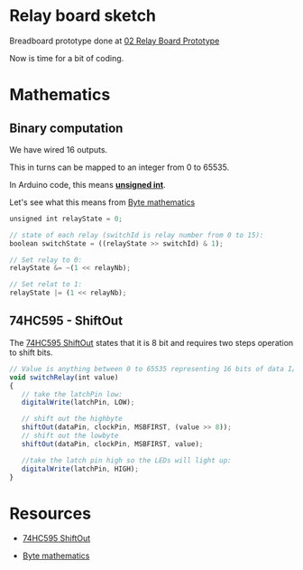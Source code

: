 
# Relay board sketch

Breadboard prototype done at [02 Relay Board Prototype](iterations/2-relay-board-prototype.md)

Now is time for a bit of coding.




# Mathematics

## Binary computation

We have wired 16 outputs.

This in turns can be mapped to an integer from 0 to 65535.

In Arduino code, this means [__unsigned int__](https://www.arduino.cc/en/Reference/UnsignedInt).

Let's see what this means from [Byte mathematics](http://playground.arduino.cc/Code/BitMath#quickref)

```js
unsigned int relayState = 0;

// state of each relay (switchId is relay number from 0 to 15):
boolean switchState = ((relayState >> switchId) & 1);

// Set relay to 0:
relayState &= ~(1 << relayNb);

// Set relat to 1:
relayState |= (1 << relayNb);
```

## 74HC595 - ShiftOut

The [74HC595 ShiftOut](https://www.arduino.cc/en/Reference/ShiftOut) states that it is 8 bit and requires two steps operation to shift bits.

```js
// Value is anything between 0 to 65535 representing 16 bits of data I/Os
void switchRelay(int value) 
{
   // take the latchPin low:
   digitalWrite(latchPin, LOW);

   // shift out the highbyte
   shiftOut(dataPin, clockPin, MSBFIRST, (value >> 8));
   // shift out the lowbyte
   shiftOut(dataPin, clockPin, MSBFIRST, value);

   //take the latch pin high so the LEDs will light up:
   digitalWrite(latchPin, HIGH);
}
```


# Resources


- [74HC595 ShiftOut](https://www.arduino.cc/en/Reference/ShiftOut)

- [Byte mathematics](http://playground.arduino.cc/Code/BitMath#quickref)